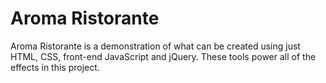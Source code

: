 # Aroma Ristorante

Aroma Ristorante is a demonstration of what can be created using just HTML, CSS, front-end JavaScript and jQuery. These tools power all of the effects in this project.
